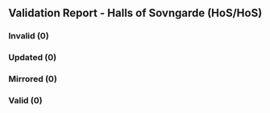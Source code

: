 ## Validation Report - Halls of Sovngarde (HoS/HoS)


### Invalid (0)
### Updated (0)
### Mirrored (0)
### Valid (0)
